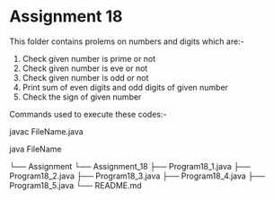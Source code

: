 # Assignment 18
 This folder contains prolems on numbers and digits which are:- 
 1. Check given number is prime or not
 2. Check given number is eve or not
 3. Check given number is odd or not
 4. Print sum of even digits and odd digits of given number
 5. Check the sign of given number
 
 Commands used to execute these codes:- 
 
 javac FileName.java
 
 java FileName

└── Assignment
    └── Assignment_18
        ├── Program18_1.java
        ├── Program18_2.java
        ├── Program18_3.java
        ├── Program18_4.java
        ├── Program18_5.java
        └── README.md